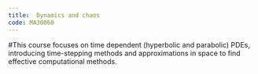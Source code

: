 ```yaml
---
title:  Dynamics and chaos
code: MA30060
---
```

#This course focuses on time dependent (hyperbolic and parabolic) PDEs, introducing time-stepping methods and approximations in space to find effective computational methods.